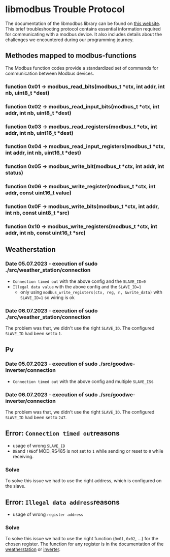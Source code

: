 # libmodbus Trouble Protocol
The documentation of the libmodbus library can be found on [this website](https://libmodbus.org/reference/).
This brief troubleshooting protocol contains essential information required for communicating with a modbus device. It also includes details about the challenges we encountered during our programming journey.

## Methodes mapped to modbus-functions
The Modbus function codes provide a standardized set of commands for communication between Modbus devices.
### function 0x01 -> modbus_read_bits(modbus_t *ctx, int addr, int nb, uint8_t *dest)
### function 0x02 -> modbus_read_input_bits(modbus_t *ctx, int addr, int nb, uint8_t *dest) 
### function 0x03 -> modbus_read_registers(modbus_t *ctx, int addr, int nb, uint16_t *dest)
### function 0x04 -> modbus_read_input_registers(modbus_t *ctx, int addr, int nb, uint16_t *dest)
### function 0x05 -> modbus_write_bit(modbus_t *ctx, int addr, int status)
### function 0x06 -> modbus_write_register(modbus_t *ctx, int addr, const uint16_t value)
### function 0x0F -> modbus_write_bits(modbus_t *ctx, int addr, int nb, const uint8_t *src)
### function 0x10 -> modbus_write_registers(modbus_t *ctx, int addr, int nb, const uint16_t *src)

## Weatherstation
### Date 05.07.2023 - execution of sudo ./src/weather_station/connection
- `Connection timed out` with the above config and the `SLAVE_ID=0`
- `Illegal data value` with the above config and the `SLAVE_ID=1`
    - only using `modbus_write_registers(ctx, reg, n, &write_data)` with `SLAVE_ID=1` so wiring is ok
    
### Date 06.07.2023 - execution of sudo ./src/weather_station/connection
The problem was that, we didn't use the right `SLAVE_ID`. The configured `SLAVE_ID` had been set to `1`.

## Pv
### Date 05.07.2023 - execution of sudo ./src/goodwe-inverter/connection
- `Connection timed out` with the above config and multiple `SLAVE_IS`s
### Date 06.07.2023 - execution of sudo ./src/goodwe-inverter/connection
The problem was that, we didn't use the right `SLAVE_ID`. The configured `SLAVE_ID` had been set to `247`.

## Error: `Connection timed out`reasons
- usage of wrong `SLAVE_ID`
- `DE`and `!RE`of MOD_RS485 is not set to `1` while sending or reset to `0` while receiving.

### Solve
To solve this issue we had to use the right address, which is configured on the slave.

## Error: `Illegal data address`reasons
- usage of wrong `register address`

### Solve
To solve this issue we had to use the right function (`0x01`, `0x02`, ...) for the chosen register. The function for any register is in the documentation of the [weatherstation](https://www.vetterag.ch/images/pdf/thies/BA/4.920x.x0.xxx_ClimaSensor_US_d.pdf) or [inverter](https://loxwiki.atlassian.net/wiki/spaces/LOX/pages/1605274474/Goodwe+GW10+ET+MODBUS+TCP+IP?preview=/1605274474/1605274552/Goodwe_Modbus_Protocol_Hybrid_ET_EH_BH_BT__ARM205%20HV__V1.7%20_%20Read%20Only_20200226%20(1).pdf).